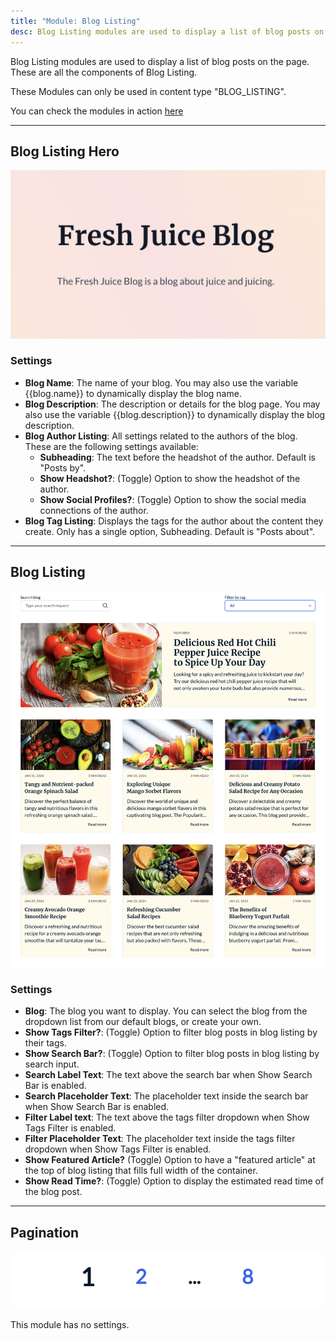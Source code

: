 ```yaml
---
title: "Module: Blog Listing"
desc: Blog Listing modules are used to display a list of blog posts on the page. These are all the components of Blog Listing.
---
```


Blog Listing modules are used to display a list of blog posts on the page. These are all the components of Blog Listing.

These Modules can only be used in content type "BLOG_LISTING".

You can check the modules in action [here](https://143910617.hs-sites-eu1.com/blog)

---

## Blog Listing Hero

<img src="./blog-listing-hero.png" alt="Screenshot of Blog Listing Hero Module" eleventy:widths="500" />

### Settings
- **Blog Name**: The name of your blog. You may also use the variable {{blog.name}} to dynamically display the blog name.
- **Blog Description**: The description or details for the blog page. You may also use the variable {{blog.description}} to dynamically display the blog description.
- **Blog Author Listing**: All settings related to the authors of the blog. These are the following settings available:
  - **Subheading**: The text before the headshot of the author. Default is "Posts by".
  - **Show Headshot?**: (Toggle) Option to show the headshot of the author.
  - **Show Social Profiles?**: (Toggle) Option to show the social media connections of the author.
- **Blog Tag Listing**: Displays the tags for the author about the content they create. Only has a single option, Subheading. Default is "Posts about".

---

## Blog Listing

<img src="./blog-listing.png" alt="Screenshot of Blog Listing Module" eleventy:widths="500" />

### Settings
- **Blog**: The blog you want to display. You can select the blog from the dropdown list from our default blogs, or create your own.
- **Show Tags Filter?**: (Toggle) Option to filter blog posts in blog listing by their tags.
- **Show Search Bar?**: (Toggle) Option to filter blog posts in blog listing by search input.
- **Search Label Text**: The text above the search bar when Show Search Bar is enabled.
- **Search Placeholder Text**: The placeholder text inside the search bar when Show Search Bar is enabled.
- **Filter Label text**: The text above the tags filter dropdown when Show Tags Filter is enabled.
- **Filter Placeholder Text**: The placeholder text inside the tags filter dropdown when Show Tags Filter is enabled.
- **Show Featured Article?** (Toggle) Option to have a "featured article" at the top of blog listing that fills full width of the container.
- **Show Read Time?**: (Toggle) Option to display the estimated read time of the blog post.

---

## Pagination

<img src="./pagination.png" alt="Screenshot of Pagination Module" eleventy:widths="300" />

This module has no settings.

